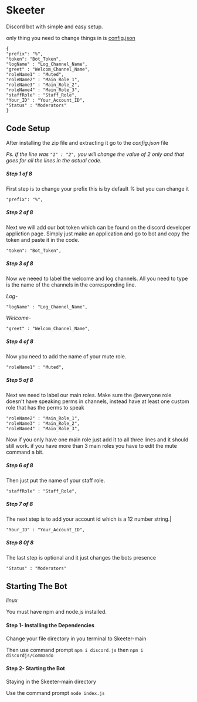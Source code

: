 # Skeeter
Discord bot with simple and easy setup.

only thing you need to change things in is [config.json](https://github.com/TaterThot1/Skeeter/blob/main/config.json)

```
{
"prefix": "%",
"token": "Bot_Token",
"logName" : "Log_Channel_Name",
"greet" : "Welcom_Channel_Name",
"roleName1" : "Muted",
"roleName2" : "Main_Role_1",
"roleName3" : "Main_Role_2",
"roleName4" : "Main_Role_3",
"staffRole" : "Staff_Role",
"Your_ID" : "Your_Account_ID",
"Status" : "Moderators"
}
```

## Code Setup
After installing the zip file and extracting it go to the *config.json* file

*Ps. if the line was `"1" : "2",` you will change the value of 2 only and that goes for all the lines in the actual code.*
##### Step 1 of 8
First step is to change your prefix this is by default *%* but you can change it 

`"prefix": "%",`
##### Step 2 of 8
Next we will add our bot token which can be found on the discord developer appliction page. Simply just make an application and go to bot and copy the token and paste it in the code.

`"token": "Bot_Token",`
##### Step 3 of 8
Now we neeed to label the welcome and log channels. All you need to type is the name of the channels in the corresponding line.

*Log-*

`"logName" : "Log_Channel_Name",`

*Welcome-*

`"greet" : "Welcom_Channel_Name",`
##### Step 4 of 8
Now you need to add the name of your mute role.

`"roleName1" : "Muted",`
##### Step 5 of 8
Next we need to label our main roles. Make sure the @everyone role doesn't have speaking perms in channels, instead have at least one custom role that has the perms to speak

```
"roleName2" : "Main_Role_1",
"roleName3" : "Main_Role_2",
"roleName4" : "Main_Role_3",
```

Now if you only have one main role just add it to all three lines and it should still work. if you have more than 3 main roles you have to edit the mute command a bit.
##### Step 6 of 8
Then just put the name of your staff role.

`"staffRole" : "Staff_Role",`
##### Step 7 of 8
The next step is to add your account id which is a 12 number string.|

`"Your_ID" : "Your_Account_ID",`
##### Step 8 0f 8
The last step is optional and it just changes the bots presence

`"Status" : "Moderators"`
## Starting The Bot
*linux*

You must have npm and node.js installed.

#### Step 1- Installing the Dependencies
Change your file directory in you terminal to Skeeter-main

Then use command prompt `npm i discord.js` then `npm i discordjs/Commando`

#### Step 2- Starting the Bot
Staying in the Skeeter-main directory

Use the command prompt `node index.js` 
